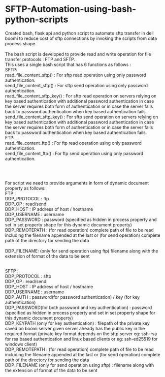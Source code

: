 # SFTP-Automation-using-bash-python-scripts
Created bash, flask api and python script to automate sftp transfer in dell boomi to reduce cost of sftp connections by invoking the scripts from data process shape.
<br>
<br>The bash script is developed to provide read and write operation for file transfer protocols : FTP and SFTP.
<br>This uses a single bash script that has 6 functions as follows :
<br>SFTP:
<br>read_file_content_sftp() : For sftp read operation using only password authentication.
<br>send_file_content_sftp() : For sftp send operation using only password authentication.
<br>read_file_content_sftp_key() : For sftp read operation on servers relying on key based authentication with additional password authentication in case the server requires both form of authentication or in case the server falls back to password authentication when key based authentication fails.
<br>send_file_content_sftp_key() :  For sftp send operation on servers relying on key based authentication with additional password authentication in case the server requires both form of authentication or in case the server falls back to password authentication when key based authentication fails.
<br>FTP: 
<br>read_file_content_ftp() : For ftp read operation using only password authentication.
<br>send_file_content_ftp() : For ftp send operation using only password authentication.

<br>

<br>For script we need to provide arguments in form of dynamic document property as follows:
<br>FTP : 
<br>DDP_PROTOCOL : ftp
<br>DDP_OP : read/send
<br>DDP_HOST : IP address of host / hostname
<br>DDP_USERNAME : username 
<br>DDP_PASSWORD : password (specified as hidden in process property and set in set property shape for this dynamic document property) 
<br>DDP_REMOTEPATH : (for read operation) complete path of file to be read including the filename appended at the last or (for send operation) complete path of the directory for sending the data 
<br>
<br>DDP_FILENAME: (only for send operation using ftp) filename along with the extension of format of the data to be sent 

<br>SFTP : 
<br>DDP_PROTOCOL : sftp
<br>DDP_OP : read/send
<br>DDP_HOST : IP address of host / hostname
<br>DDP_USERNAME : username 
<br>DDP_AUTH : password(for password authentication) / key (for key authentication)
<br>DDP_PASSWORD(for both password and key authentication) : password (specified as hidden in process property and set in set property shape for this dynamic document property) 
<br>DDP_KEYPATH (only for key authentication) : filepath of the private key saved on boomi server given server already has the public key in the required format (private key format depends on the sftp server eg: ssh-rsa for rsa based authentication and linux based clients or eg: ssh-ed25519 for windows client)
<br>DDP_REMOTEPATH : (for read operation) complete path of file to be read including the filename appended at the last or (for send operation) complete path of the directory for sending the data 
<br>DDP_FILENAME (only for send operation using sftp) : filename along with the extension of format of the data to be sent 
